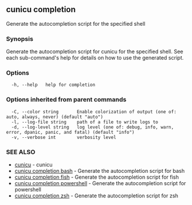 ## cunicu completion

Generate the autocompletion script for the specified shell

### Synopsis

Generate the autocompletion script for cunicu for the specified shell.
See each sub-command's help for details on how to use the generated script.


### Options

```
  -h, --help   help for completion
```

### Options inherited from parent commands

```
  -C, --color string       Enable colorization of output (one of: auto, always, never) (default "auto")
  -l, --log-file string    path of a file to write logs to
  -d, --log-level string   log level (one of: debug, info, warn, error, dpanic, panic, and fatal) (default "info")
  -v, --verbose int        verbosity level
```

### SEE ALSO

* [cunicu](cunicu.md)	 - cunicu
* [cunicu completion bash](cunicu_completion_bash.md)	 - Generate the autocompletion script for bash
* [cunicu completion fish](cunicu_completion_fish.md)	 - Generate the autocompletion script for fish
* [cunicu completion powershell](cunicu_completion_powershell.md)	 - Generate the autocompletion script for powershell
* [cunicu completion zsh](cunicu_completion_zsh.md)	 - Generate the autocompletion script for zsh

